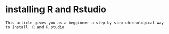 # installing R and Rstudio

```{r}
This article gives you as a begginner a step by step chronological way to install  R and R studio
```
